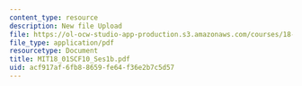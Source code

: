 ```yaml
---
content_type: resource
description: New file Upload
file: https://ol-ocw-studio-app-production.s3.amazonaws.com/courses/18-01sc-single-variable-calculus-fall-2010/acf917af6fb88659fe64f36e2b7c5d57_MIT18_01SCF10_Ses1b.pdf
file_type: application/pdf
resourcetype: Document
title: MIT18_01SCF10_Ses1b.pdf
uid: acf917af-6fb8-8659-fe64-f36e2b7c5d57
---
```


